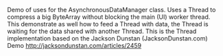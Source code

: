 Demo of uses for the AsynchronousDataManager class. Uses a Thread to compress a big ByteArray without blocking the main (UI) worker thread.
This demonstrate as well how to feed a Thread with data, the Thread is waiting for the data shared with another Thread.
This is the Thread implementation based on the Jackson Dunstan (JacksonDunstan.com) Demo
http://jacksondunstan.com/articles/2459